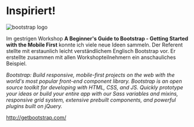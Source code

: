 # Inspiriert!
![bootstrap logo](http://getbootstrap.com/assets/img/bootstrap-stack.png)

Im gestrigen Workshop **A Beginner's Guide to Bootstrap - Getting Started with the Mobile First** konnte ich viele neue Ideen sammeln. Der Referent stellte mit erstaunlich leicht verständlichem Englisch Bootstrap vor. Er erstellte zusammen mit allen Workshopteilnehmern ein anschauliches Beispiel.





*Bootstrap: Build responsive, mobile-first projects on the web with the world's most popular front-end component library. Bootstrap is an open source toolkit for developing with HTML, CSS, and JS. Quickly prototype your ideas or build your entire app with our Sass variables and mixins, responsive grid system, extensive prebuilt components, and powerful plugins built on jQuery.*

http://getbootstrap.com/

